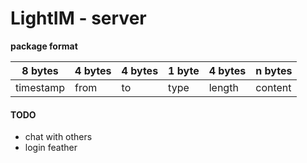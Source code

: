 # LightIM - server

**package format**

| 8 bytes | 4 bytes | 4 bytes | 1 byte | 4 bytes | n bytes |
| --- | --- | --- | --- | --- | --- |
| timestamp  | from | to | type | length | content |

















#### TODO

* chat with others
* login  feather

